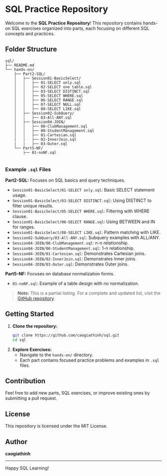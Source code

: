 # SQL Practice Repository

Welcome to the **SQL Practice Repository**! This repository contains hands-on SQL exercises organized into parts, each focusing on different SQL concepts and practices.

## Folder Structure

```
sql/
├── README.md
└── hands-on/
    ├── Part2-SQL/
    │   ├── Session01-BasicSelect/
    │   │   ├── 01-SELECT only.sql
    │   │   ├── 02-SELECT one table.sql
    │   │   ├── 03-SELECT DISTINCT.sql
    │   │   ├── 05-SELECT WHERE.sql
    │   │   ├── 06-SELECT RANGE.sql
    │   │   ├── 07-SELECT NULL.sql
    │   │   ├── 08-SELECT LIKE.sql
    │   ├── Session02-SubQuery/
    │   │   ├── 03-All-ANY.sql
    │   ├── Session04-JOIN/
    │   │   ├── 00-ClubManagement.sql
    │   │   ├── 00-StudentManagement.sql
    │   │   ├── 01-Cartesian.sql
    |   |   ├── 02-InnerJoin.sql    
    |   |   ├── 03-Outer.sql  
    └── Part5-NF/
        ├── 01-noNF.sql
        
```

### Example `.sql` Files

**Part2-SQL:** Focuses on SQL basics and query techniques.
- `Session01-BasicSelect/01-SELECT only.sql`: Basic SELECT statement usage.
- `Session01-BasicSelect/03-SELECT DISTINCT.sql`: Using DISTINCT to filter unique results.
- `Session01-BasicSelect/05-SELECT WHERE.sql`: Filtering with WHERE clause.
- `Session01-BasicSelect/06-SELECT RANGE.sql`: Using BETWEEN and IN for ranges.
- `Session01-BasicSelect/08-SELECT LIKE.sql`: Pattern matching with LIKE.
- `Session02-SubQuery/03-All-ANY.sql`: Subquery examples with ALL/ANY.
- `Session04-JOIN/00-ClubManagement.sql`: n-n relationship.
- `Session04-JOIN/00-StudentManagement.sql`: 1-n relationship.
- `Session04-JOIN/01-Cartesian.sql`: Demonstrates Cartesian joins.
- `Session04-JOIN/02-InnerJoin.sql`: Demonstrates Inner joins.
- `Session04-JOIN/03-Outer.sql`: Demonstrates Outer joins.


**Part5-NF:** Focuses on database normalization forms.
- `01-noNF.sql`: Example of a table design with no normalization.

> **Note:** This is a partial listing. For a complete and updated list, visit the [GitHub repository](https://github.com/caogiathinh/sql).

## Getting Started

1. **Clone the repository:**
   ```bash
   git clone https://github.com/caogiathinh/sql.git
   cd sql
   ```
2. **Explore Exercises:**
   - Navigate to the `hands-on/` directory.
   - Each part contains focused practice problems and examples in `.sql` files.

## Contribution

Feel free to add new parts, SQL exercises, or improve existing ones by submitting a pull request.

## License

This repository is licensed under the MIT License.

## Author

**caogiathinh**

---

Happy SQL Learning!
